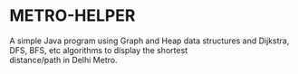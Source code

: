 # METRO-HELPER
A simple Java program using Graph and Heap data structures and Dijkstra, DFS, BFS, etc algorithms to display the shortest distance/path in Delhi Metro.
